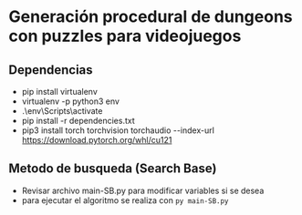 # Generación procedural de dungeons con puzzles para videojuegos

## Dependencias
- pip install virtualenv
- virtualenv -p python3 env
- .\env\Scripts\activate
- pip install -r dependencies.txt
- pip3 install torch torchvision torchaudio --index-url https://download.pytorch.org/whl/cu121

## Metodo de busqueda (Search Base)
- Revisar archivo main-SB.py para modificar variables si se desea
- para ejecutar el algoritmo se realiza con `py main-SB.py`